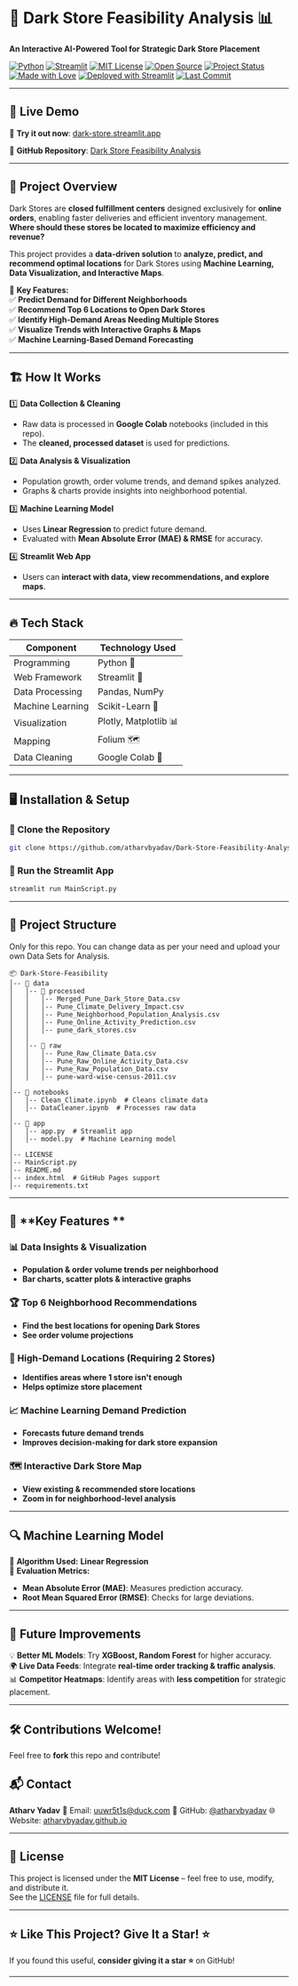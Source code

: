 # **🛒 Dark Store Feasibility Analysis 📊**  
**An Interactive AI-Powered Tool for Strategic Dark Store Placement**  

[![Python](https://img.shields.io/badge/Python-3.9%2B-blue?logo=python)](https://www.python.org/)
[![Streamlit](https://img.shields.io/badge/Built%20With-Streamlit-orange?logo=streamlit)](https://streamlit.io/)
[![MIT License](https://img.shields.io/badge/License-MIT-yellow.svg)](./LICENSE)
[![Open Source](https://img.shields.io/badge/Open--Source-Contributions%20Welcome-brightgreen.svg)](https://github.com/atharvbyadav/Dark-Store-Feasibility-Analysis)
[![Project Status](https://img.shields.io/badge/Status-Hackathon%20Prototype-blueviolet)](https://github.com/atharvbyadav)
[![Made with Love](https://img.shields.io/badge/Made%20with-%F0%9F%96%A4-red)](https://github.com/atharvbyadav)
[![Deployed with Streamlit](https://img.shields.io/badge/Deployed-Streamlit%20Cloud-ff4b4b?logo=streamlit)](https://dark-store.streamlit.app/)
[![Last Commit](https://img.shields.io/github/last-commit/atharvbyadav/Dark-Store-Feasibility-Analysis?color=blue)](https://github.com/atharvbyadav/Dark-Store-Feasibility-Analysis/commits/main)

---

## 🚀 Live Demo  
🔗 **Try it out now**: [dark-store.streamlit.app](https://dark-store.streamlit.app/)

🔗 **GitHub Repository**: [Dark Store Feasibility Analysis](https://github.com/atharvbyadav/Dark-Store-Feasibility-Analysis)

---

## 🚀 **Project Overview**  
Dark Stores are **closed fulfillment centers** designed exclusively for **online orders**, enabling faster deliveries and efficient inventory management. **Where should these stores be located to maximize efficiency and revenue?**  

This project provides a **data-driven solution** to **analyze, predict, and recommend optimal locations** for Dark Stores using **Machine Learning, Data Visualization, and Interactive Maps**.  

🔹 **Key Features:**  
✅ **Predict Demand for Different Neighborhoods**  
✅ **Recommend Top 6 Locations to Open Dark Stores**  
✅ **Identify High-Demand Areas Needing Multiple Stores**  
✅ **Visualize Trends with Interactive Graphs & Maps**  
✅ **Machine Learning-Based Demand Forecasting**  

---

## 🏗️ **How It Works**  
1️⃣ **Data Collection & Cleaning**  
   - Raw data is processed in **Google Colab** notebooks (included in this repo).  
   - The **cleaned, processed dataset** is used for predictions.  

2️⃣ **Data Analysis & Visualization**  
   - Population growth, order volume trends, and demand spikes analyzed.  
   - Graphs & charts provide insights into neighborhood potential.  

3️⃣ **Machine Learning Model**  
   - Uses **Linear Regression** to predict future demand.  
   - Evaluated with **Mean Absolute Error (MAE) & RMSE** for accuracy.  

4️⃣ **Streamlit Web App**  
   - Users can **interact with data, view recommendations, and explore maps**.  

---

## 🔥 **Tech Stack**  
| **Component** | **Technology Used** |
|--------------|------------------|
| Programming | Python 🐍 |
| Web Framework | Streamlit 🎈 |
| Data Processing | Pandas, NumPy |
| Machine Learning | Scikit-Learn 🤖 |
| Visualization | Plotly, Matplotlib 📊 |
| Mapping | Folium 🗺️ |
| Data Cleaning | Google Colab 🚀 |

---

## 🖥️ **Installation & Setup**  

### **🔹 Clone the Repository**  
```bash
git clone https://github.com/atharvbyadav/Dark-Store-Feasibility-Analysis.git
```

### **🔹 Run the Streamlit App**  
```bash
streamlit run MainScript.py
```
---

## 📂 **Project Structure**  
Only for this repo. You can change data as per your need and upload your own Data Sets for Analysis.

```
📦 Dark-Store-Feasibility  
│-- 📂 data  
│   │-- 📂 processed
│   │   │-- Merged_Pune_Dark_Store_Data.csv
│   │   │-- Pune_Climate_Delivery_Impact.csv
│   │   │-- Pune_Neighborhood_Population_Analysis.csv
│   │   │-- Pune_Online_Activity_Prediction.csv
│   │   │-- pune_dark_stores.csv
│   │  
│   │-- 📂 raw
│   │   │-- Pune_Raw_Climate_Data.csv
│   │   │-- Pune_Raw_Online_Activity_Data.csv
│   │   │-- Pune_Raw_Population_Data.csv
│   │   │-- pune-ward-wise-census-2011.csv  
│  
│-- 📂 notebooks  
│   │-- Clean_Climate.ipynb  # Cleans climate data  
│   │-- DataCleaner.ipynb  # Processes raw data  
│  
│-- 📂 app  
│   │-- app.py  # Streamlit app  
│   │-- model.py  # Machine Learning model  
│  
│-- LICENSE
│-- MainScript.py
│-- README.md
│-- index.html  # GitHub Pages support  
│-- requirements.txt
```

---

## 🎯 **Key Features **  

### **📊 Data Insights & Visualization**  
- **Population & order volume trends per neighborhood**  
- **Bar charts, scatter plots & interactive graphs**  

### **🏆 Top 6 Neighborhood Recommendations**  
- **Find the best locations for opening Dark Stores**  
- **See order volume projections**  

### **🚦 High-Demand Locations (Requiring 2 Stores)**  
- **Identifies areas where 1 store isn't enough**  
- **Helps optimize store placement**  

### **📈 Machine Learning Demand Prediction**  
- **Forecasts future demand trends**  
- **Improves decision-making for dark store expansion**  

### **🗺️ Interactive Dark Store Map**  
- **View existing & recommended store locations**  
- **Zoom in for neighborhood-level analysis**  

---

## 🔍 **Machine Learning Model**  
📌 **Algorithm Used:** **Linear Regression**  
📌 **Evaluation Metrics:**  
   - **Mean Absolute Error (MAE)**: Measures prediction accuracy.  
   - **Root Mean Squared Error (RMSE)**: Checks for large deviations.  

---

## 🔮 **Future Improvements**  
💡 **Better ML Models**: Try **XGBoost, Random Forest** for higher accuracy.  
🌍 **Live Data Feeds**: Integrate **real-time order tracking & traffic analysis**.  
📊 **Competitor Heatmaps**: Identify areas with **less competition** for strategic placement.  

---

## 🛠 **Contributions Welcome!**  
Feel free to **fork** this repo and contribute!  

## 📬 Contact

**Atharv Yadav**
📧 Email: [uuwr5t1s@duck.com](mailto:uuwr5t1s@duck.com)
🔗 GitHub: [@atharvbyadav](https://github.com/atharvbyadav)
🌐 Website: [atharvbyadav.github.io](https://atharvbyadav.github.io)

---

## 📜 **License**  
This project is licensed under the **MIT License** – feel free to use, modify, and distribute it.  
See the [LICENSE](LICENSE) file for full details.

---

## ⭐ **Like This Project? Give It a Star!** ⭐  
If you found this useful, **consider giving it a star ⭐** on GitHub!  

---
